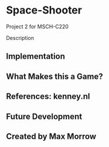 # Space-Shooter
Project 2 for MSCH-C220

Description

## Implementation

## What Makes this a Game?

## References: kenney.nl

## Future Development

## Created by Max Morrow
